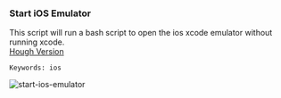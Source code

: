 ### Start iOS Emulator

This script will run a bash script to open the ios xcode emulator without running xcode.  
[Hough Version](https://github.com/chrishough/myconfigurations/raw/master/software/alfredapp/noconformity/start-ios-emulator.alfredworkflow)

```
Keywords: ios
```

![start-ios-emulator](https://github.com/chrishough/myconfigurations/raw/master/graphics/alfred-screenshots/start-ios-emulator.png)
